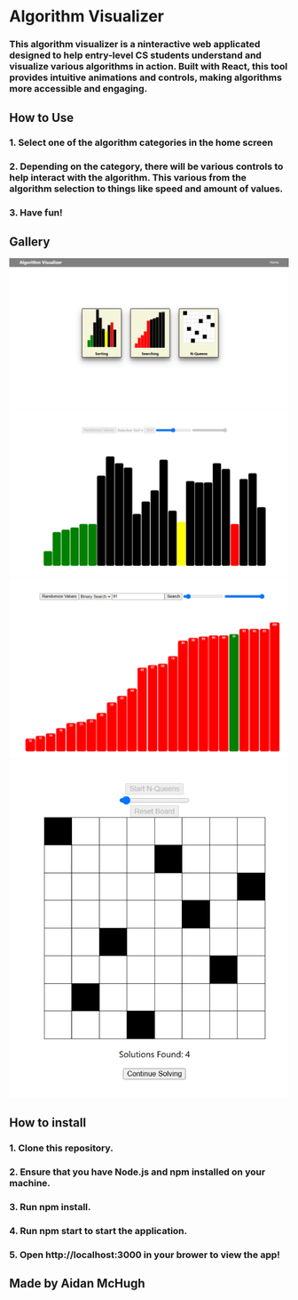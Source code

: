 # Algorithm Visualizer

### This algorithm visualizer is a ninteractive web applicated designed to help entry-level CS students understand and visualize various algorithms in action. Built with React, this tool provides intuitive animations and controls, making algorithms more accessible and engaging.

## How to Use

### 1. Select one of the algorithm categories in the home screen

### 2. Depending on the category, there will be various controls to help interact with the algorithm. This various from the algorithm selection to things like speed and amount of values.

### 3. Have fun!

## Gallery

![<img src="./public/images/homepreview.png" height="630" width="480" />](./public/images/homepreview.png)
![selectionsort](./public/images/selsortpreview.png)
![binarysearch](./public/images/binsearchpreview.png)
![nqueens](./public/images/nqueenspreview.png)

## How to install

### 1. Clone this repository.

### 2. Ensure that you have Node.js and npm installed on your machine.

### 3. Run npm install.

### 4. Run npm start to start the application.

### 5. Open http://localhost:3000 in your brower to view the app!

## Made by Aidan McHugh
